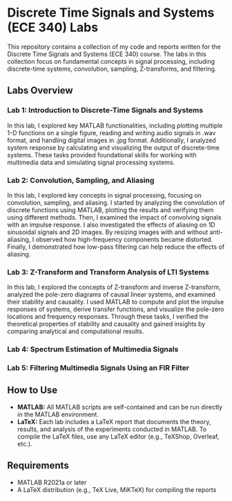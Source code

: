 # Discrete Time Signals and Systems (ECE 340) Labs

This repository contains a collection of my code and reports written for the Discrete Time Signals and Systems (ECE 340) course. The labs in this collection focus on fundamental concepts in signal processing, including discrete-time systems, convolution, sampling, Z-transforms, and filtering.
## Labs Overview
### Lab 1: Introduction to Discrete-Time Signals and Systems

In this lab, I explored key MATLAB functionalities, including plotting multiple 1-D functions on a single figure, reading and writing audio signals in .wav format, and handling digital images in .jpg format. Additionally, I analyzed system response by calculating and visualizing the output of discrete-time systems. These tasks provided foundational skills for working with multimedia data and simulating signal processing systems.
### Lab 2: Convolution, Sampling, and Aliasing

In this lab, I explored key concepts in signal processing, focusing on convolution, sampling, and aliasing. I started by analyzing the convolution of discrete functions using MATLAB, plotting the results and verifying them using different methods. Then, I examined the impact of convolving signals with an impulse response. I also investigated the effects of aliasing on 1D sinusoidal signals and 2D images. By resizing images with and without anti-aliasing, I observed how high-frequency components became distorted. Finally, I demonstrated how low-pass filtering can help reduce the effects of aliasing.
### Lab 3: Z-Transform and Transform Analysis of LTI Systems

In this lab, I explored the concepts of Z-transform and inverse Z-transform, analyzed the pole-zero diagrams of causal linear systems, and examined their stability and causality. I used MATLAB to compute and plot the impulse responses of systems, derive transfer functions, and visualize the pole-zero locations and frequency responses. Through these tasks, I verified the theoretical properties of stability and causality and gained insights by comparing analytical and computational results.

### Lab 4: Spectrum Estimation of Multimedia Signals

### Lab 5: Filtering Multimedia Signals Using an FIR Filter

## How to Use

- **MATLAB:** All MATLAB scripts are self-contained and can be run directly in the MATLAB environment.
- **LaTeX:** Each lab includes a LaTeX report that documents the theory, results, and analysis of the experiments conducted in MATLAB. To compile the LaTeX files, use any LaTeX editor (e.g., TeXShop, Overleaf, etc.).

## Requirements
- MATLAB R2021a or later
- A LaTeX distribution (e.g., TeX Live, MiKTeX) for compiling the reports

